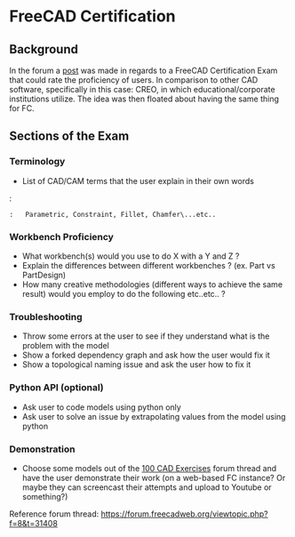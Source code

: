 # FreeCAD Certification
## Background

In the forum a [post](https://forum.freecadweb.org/viewtopic.php?f=8&t=31408) was made in regards to a FreeCAD Certification Exam that could rate the proficiency of users. In comparison to other CAD software, specifically in this case: CREO, in which educational/corporate institutions utilize. The idea was then floated about having the same thing for FC.

## Sections of the Exam 

### Terminology

-   List of CAD/CAM terms that the user explain in their own words

:   

    :   Parametric, Constraint, Fillet, Chamfer\...etc..

### Workbench Proficiency 

-   What workbench(s) would you use to do X with a Y and Z ?
-   Explain the differences between different workbenches ? (ex. Part vs PartDesign)
-   How many creative methodologies (different ways to achieve the same result) would you employ to do the following etc..etc.. ?

### Troubleshooting

-   Throw some errors at the user to see if they understand what is the problem with the model
-   Show a forked dependency graph and ask how the user would fix it
-   Show a topological naming issue and ask the user how to fix it

### Python API (optional) 

-   Ask user to code models using python only
-   Ask user to solve an issue by extrapolating values from the model using python

### Demonstration

-   Choose some models out of the [100 CAD Exercises](https://forum.freecadweb.org/viewtopic.php?f=3&t=31006&p=259508) forum thread and have the user demonstrate their work (on a web-based FC instance? Or maybe they can screencast their attempts and upload to Youtube or something?)

Reference forum thread: <https://forum.freecadweb.org/viewtopic.php?f=8&t=31408>
